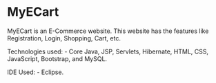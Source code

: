# MyECart

MyECart is an E-Commerce website.
This website has the features like Registration, Login, Shopping, Cart, etc.

Technologies used: - Core Java, JSP, Servlets, Hibernate, HTML, CSS, JavaScript, Bootstrap, and MySQL.

IDE Used: - Eclipse.

